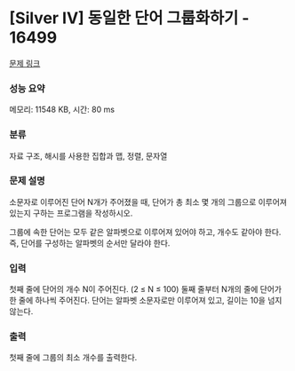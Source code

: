 # [Silver IV] 동일한 단어 그룹화하기 - 16499 

[문제 링크](https://www.acmicpc.net/problem/16499) 

### 성능 요약

메모리: 11548 KB, 시간: 80 ms

### 분류

자료 구조, 해시를 사용한 집합과 맵, 정렬, 문자열

### 문제 설명

<p>소문자로 이루어진 단어 N개가 주어졌을 때, 단어가 총 최소 몇 개의 그룹으로 이루어져 있는지 구하는 프로그램을 작성하시오.</p>

<p>그룹에 속한 단어는 모두 같은 알파벳으로 이루어져 있어야 하고, 개수도 같아야 한다. 즉, 단어를 구성하는 알파벳의 순서만 달라야 한다.</p>

### 입력 

 <p>첫째 줄에 단어의 개수 N이 주어진다. (2 ≤ N ≤ 100) 둘째 줄부터 N개의 줄에 단어가 한 줄에 하나씩 주어진다. 단어는 알파벳 소문자로만 이루어져 있고, 길이는 10을 넘지 않는다.</p>

### 출력 

 <p>첫째 줄에 그룹의 최소 개수를 출력한다.</p>

